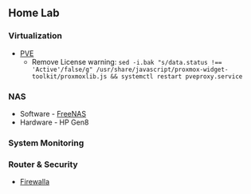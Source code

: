 ## Home Lab
### Virtualization
* [PVE](https://pve.proxmox.com/wiki/Main_Page)
  * Remove License warning: `sed -i.bak "s/data.status !== 'Active'/false/g" /usr/share/javascript/proxmox-widget-toolkit/proxmoxlib.js && systemctl restart pveproxy.service
`
### NAS
* Software - [FreeNAS](https://www.freenas.org)
* Hardware - HP Gen8
### System Monitoring
### Router & Security
* [Firewalla](https://firewalla.com)
